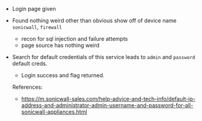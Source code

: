 * Login page given
* Found nothing weird other than obvious show off of device name `sonicwall`, `firewall`
  - recon for sql injection and failure attempts
  - page source has nothing weird
* Search for default credentials of this service leads to `admin` and `password` default creds.
  - Login success and flag returned.

  References:
  * https://m.sonicwall-sales.com/help-advice-and-tech-info/default-ip-address-and-administrator-admin-username-and-password-for-all-sonicwall-appliances.html